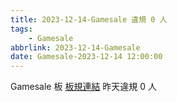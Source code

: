 ```yaml
---
title: 2023-12-14-Gamesale 違規 0 人
tags:
    - Gamesale
abbrlink: 2023-12-14-Gamesale
date: Gamesale-2023-12-14 12:00:00
---
```

Gamesale 板 [板規連結](https://www.ptt.cc/bbs/Gossiping/M.1637425085.A.07D.html)
昨天違規 0 人
